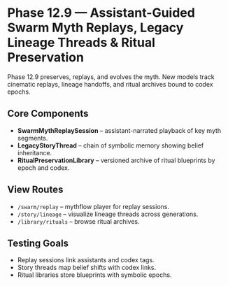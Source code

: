 # Phase 12.9 — Assistant-Guided Swarm Myth Replays, Legacy Lineage Threads & Ritual Preservation

Phase 12.9 preserves, replays, and evolves the myth. New models track cinematic replays, lineage handoffs, and ritual archives bound to codex epochs.

## Core Components
- **SwarmMythReplaySession** – assistant-narrated playback of key myth segments.
- **LegacyStoryThread** – chain of symbolic memory showing belief inheritance.
- **RitualPreservationLibrary** – versioned archive of ritual blueprints by epoch and codex.

## View Routes
- `/swarm/replay` – mythflow player for replay sessions.
- `/story/lineage` – visualize lineage threads across generations.
- `/library/rituals` – browse ritual archives.

## Testing Goals
- Replay sessions link assistants and codex tags.
- Story threads map belief shifts with codex links.
- Ritual libraries store blueprints with symbolic epochs.
